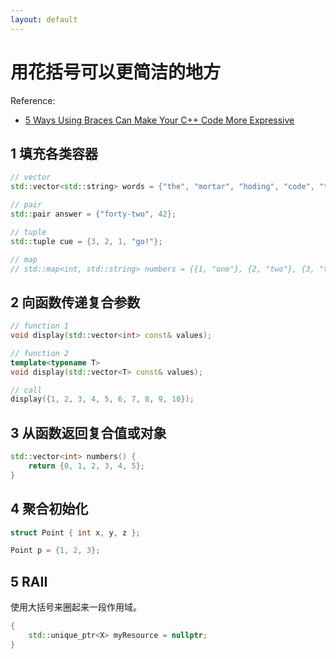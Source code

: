 ```yaml
---
layout: default
---
```


# 用花括号可以更简洁的地方

Reference:
- [5 Ways Using Braces Can Make Your C++ Code More Expressive](https://www.fluentcpp.com/2019/11/15/5-ways-cpp-braces-will-make-your-code-more-expressive/)

## 1 填充各类容器

``` cpp
// vector
std::vector<std::string> words = {"the", "mortar", "hoding", "code", "together"};

// pair
std::pair answer = {"forty-two", 42};

// tuple
std::tuple cue = {3, 2, 1, "go!"};

// map
// std::map<int, std::string> numbers = {{1, "one"}, {2, "two"}, {3, "three"}};
```

## 2 向函数传递复合参数

``` cpp
// function 1
void display(std::vector<int> const& values);

// function 2
template<typename T>
void display(std::vector<T> const& values);

// call
display({1, 2, 3, 4, 5, 6, 7, 8, 9, 10});
```

## 3 从函数返回复合值或对象

``` cpp
std::vector<int> numbers() {
	return {0, 1, 2, 3, 4, 5};
}
```

## 4 聚合初始化

```cpp
struct Point { int x, y, z };

Point p = {1, 2, 3};
```

## 5 RAII
使用大括号来圈起来一段作用域。
``` cpp
{
	std::unique_ptr<X> myResource = nullptr;
}
```
